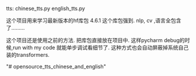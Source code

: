 tts:
chinese_tts.py
english_tts.py








这个项目用来学习最新版本的hf库包
4.6.1
这个库包强到. 
nlp, cv ,语言全包含了.........




这个项目还是使用之前的方法.
把库包直接放在项目中.
这样pycharm debug的时候,run with my code 就能单步调试看细节了.
这种方式也会自动屏蔽掉系统自己装的transformers.





"# opensource_tts_chinese_and_english" 
